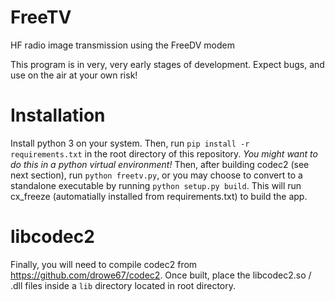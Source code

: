 # FreeTV
HF radio image transmission using the FreeDV modem

This program is in very, very early stages of development. Expect bugs, and use on the air at your own risk!

# Installation
Install python 3 on your system. Then, run `pip install -r requirements.txt` in the root directory of this repository.
*You might want to do this in a python virtual environment!*
Then, after building codec2 (see next section), run `python freetv.py`,
or you may choose to convert to a standalone executable by running `python setup.py build`.
This will run cx_freeze (automatially installed from requirements.txt) to build the app.

# libcodec2
Finally, you will need to compile codec2 from https://github.com/drowe67/codec2.
Once built, place the libcodec2.so / .dll files inside a `lib` directory located in root directory.
